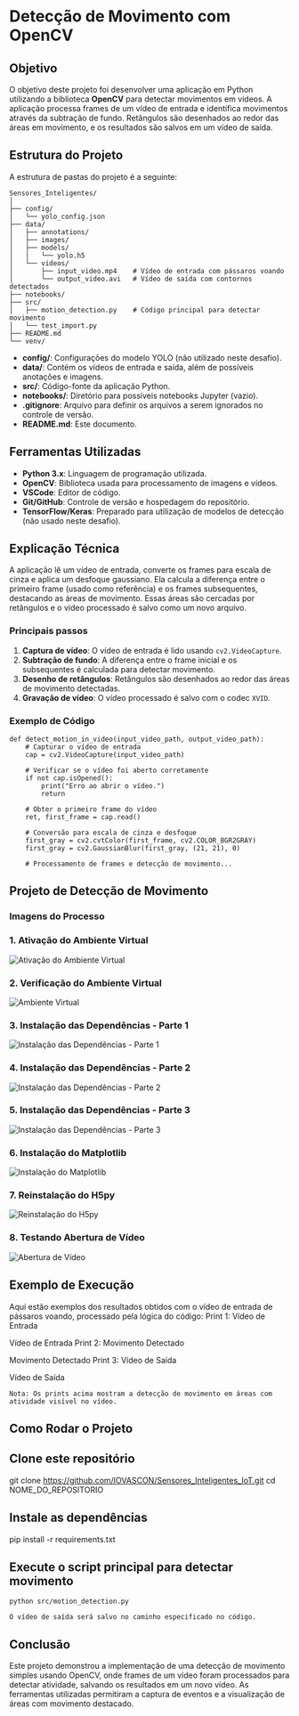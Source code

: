 # Detecção de Movimento com OpenCV

## Objetivo

O objetivo deste projeto foi desenvolver uma aplicação em Python utilizando a biblioteca **OpenCV** para detectar movimentos em vídeos. A aplicação processa frames de um vídeo de entrada e identifica movimentos através da subtração de fundo. Retângulos são desenhados ao redor das áreas em movimento, e os resultados são salvos em um vídeo de saída.

## Estrutura do Projeto

A estrutura de pastas do projeto é a seguinte:

    Sensores_Inteligentes/
    │
    ├── config/
    │   └── yolo_config.json
    ├── data/
    │   ├── annotations/
    │   ├── images/
    │   ├── models/
    │   │   └── yolo.h5
    │   └── videos/
    │       ├── input_video.mp4    # Vídeo de entrada com pássaros voando
    │       └── output_video.avi   # Vídeo de saída com contornos detectados
    ├── notebooks/
    ├── src/
    │   ├── motion_detection.py    # Código principal para detectar movimento
    │   └── test_import.py
    ├── README.md
    └── venv/

- **config/**: Configurações do modelo YOLO (não utilizado neste desafio).
- **data/**: Contém os vídeos de entrada e saída, além de possíveis anotações e imagens.
- **src/**: Código-fonte da aplicação Python.
- **notebooks/**: Diretório para possíveis notebooks Jupyter (vazio).
- **.gitignore**: Arquivo para definir os arquivos a serem ignorados no controle de versão.
- **README.md**: Este documento.

## Ferramentas Utilizadas

- **Python 3.x**: Linguagem de programação utilizada.
- **OpenCV**: Biblioteca usada para processamento de imagens e vídeos.
- **VSCode**: Editor de código.
- **Git/GitHub**: Controle de versão e hospedagem do repositório.
- **TensorFlow/Keras**: Preparado para utilização de modelos de detecção (não usado neste desafio).

## Explicação Técnica

A aplicação lê um vídeo de entrada, converte os frames para escala de cinza e aplica um desfoque gaussiano. Ela calcula a diferença entre o primeiro frame (usado como referência) e os frames subsequentes, destacando as áreas de movimento. Essas áreas são cercadas por retângulos e o vídeo processado é salvo como um novo arquivo.

### Principais passos

1. **Captura de vídeo**: O vídeo de entrada é lido usando `cv2.VideoCapture`.
2. **Subtração de fundo**: A diferença entre o frame inicial e os subsequentes é calculada para detectar movimento.
3. **Desenho de retângulos**: Retângulos são desenhados ao redor das áreas de movimento detectadas.
4. **Gravação de vídeo**: O vídeo processado é salvo com o codec `XVID`.

### Exemplo de Código

    def detect_motion_in_video(input_video_path, output_video_path):
        # Capturar o vídeo de entrada
        cap = cv2.VideoCapture(input_video_path)

        # Verificar se o vídeo foi aberto corretamente
        if not cap.isOpened():
            print("Erro ao abrir o vídeo.")
            return

        # Obter o primeiro frame do vídeo
        ret, first_frame = cap.read()

        # Conversão para escala de cinza e desfoque
        first_gray = cv2.cvtColor(first_frame, cv2.COLOR_BGR2GRAY)
        first_gray = cv2.GaussianBlur(first_gray, (21, 21), 0)

        # Processamento de frames e detecção de movimento...

## Projeto de Detecção de Movimento

### Imagens do Processo

### 1. Ativação do Ambiente Virtual

![Ativação do Ambiente Virtual](data/images/Ativacao_Ambiente_Virtual.PNG)

### 2. Verificação do Ambiente Virtual

![Ambiente Virtual](data/images/Ambiente_Virtual.PNG)

### 3. Instalação das Dependências - Parte 1

![Instalação das Dependências - Parte 1](data/images/Intalacao_dependencias_01.PNG)

### 4. Instalação das Dependências - Parte 2

![Instalação das Dependências - Parte 2](data/images/Intalacao_dependencias_02.PNG)

### 5. Instalação das Dependências - Parte 3

![Instalação das Dependências - Parte 3](data/images/Intalacao_dependencias_03.PNG)

### 6. Instalação do Matplotlib

![Instalação do Matplotlib](data/images/Intalacao_matplotlib.PNG)

### 7. Reinstalação do H5py

![Reinstalação do H5py](data/images/Reinstalacao_H5py.PNG)

### 8. Testando Abertura de Vídeo

![Abertura de Vídeo](data/images/Abrindo_Testando_Video.PNG)

## Exemplo de Execução

Aqui estão exemplos dos resultados obtidos com o vídeo de entrada de pássaros voando, processado pela lógica do código:
Print 1: Vídeo de Entrada

Vídeo de Entrada
Print 2: Movimento Detectado

Movimento Detectado
Print 3: Vídeo de Saída

Vídeo de Saída

    Nota: Os prints acima mostram a detecção de movimento em áreas com atividade visível no vídeo.

## Como Rodar o Projeto

## Clone este repositório

git clone <https://github.com/IOVASCON/Sensores_Inteligentes_IoT.git>
cd NOME_DO_REPOSITORIO

## Instale as dependências

pip install -r requirements.txt

## Execute o script principal para detectar movimento

    python src/motion_detection.py

    O vídeo de saída será salvo no caminho especificado no código.

## Conclusão

Este projeto demonstrou a implementação de uma detecção de movimento simples usando OpenCV, onde frames de um vídeo foram processados para detectar atividade, salvando os resultados em um novo vídeo. As ferramentas utilizadas permitiram a captura de eventos e a visualização de áreas com movimento destacado.
